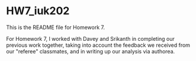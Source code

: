 # HW7_iuk202

This is the README file for Homework 7.

For Homework 7, I worked with Davey and Srikanth in completing our previous work together, taking into account the feedback we received from our "referee" classmates, and in writing up our analysis via authorea.
